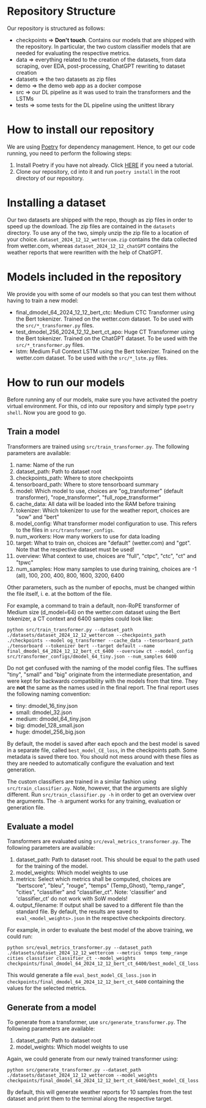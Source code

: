 # Repository Structure
Our repository is structured as follows:

- checkpoints => **Don't touch**. Contains our models that are shipped with the repository. In particular, the two custom classifier models that are needed for evaluating the respective metrics.
- data => everything related to the creation of the datasets, from data scraping, over EDA, post-processing, ChatGPT rewriting to dataset creation
- datasets => the two datasets as zip files
- demo => the demo web app as a docker compose
- src => our DL pipeline as it was used to train the transformers and the LSTMs
- tests => some tests for the DL pipeline using the unittest library

# How to install our repository
We are using [Poetry](https://python-poetry.org/) for dependency management. Hence, to get our code running, you need to perform the following steps:
1. Install Poetry if you have not already. Click [HERE](https://python-poetry.org/docs/#installing-with-the-official-installer) if you need a tutorial.
2. Clone our repository, cd into it and run `poetry install` in the root directory of our repository.

# Installing a dataset
Our two datasets are shipped with the repo, though as zip files in order to speed up the download. The zip files are contained in the `datasets` directory. To use any of the two, simply unzip the zip file to a location of your choice. `dataset_2024_12_12_wettercom.zip` contains the data collected from wetter.com, whereas `dataset_2024_12_12_chatGPT` contains the weather reports that were rewritten with the help of ChatGPT.

# Models included in the repository
We provide you with some of our models so that you can test them without having to train a new model:
- final_dmodel_64_2024_12_12_bert_ctc: Medium CTC Transformer using the Bert tokenizer. Trained on the wetter.com dataset. To be used with the `src/*_transformer.py` files.
- test_dmodel_256_2024_12_12_bert_ct_apo: Huge CT Transformer using the Bert tokenizer. Trained on the ChatGPT dataset. To be used with the `src/*_transformer.py` files.
- lstm: Medium Full Context LSTM using the Bert tokenizer. Trained on the wetter.com dataset. To be used with the `src/*_lstm.py` files.

# How to run our models
Before running any of our models, make sure you have activated the poetry virtual environment. For this, cd into our repository and simply type `poetry shell`. Now you are good to go.

## Train a model
Transformers are trained using `src/train_transformer.py`. The following parameters are available:
1. name: Name of the run
2. dataset_path: Path to dataset root
3. checkpoints_path: Where to store checkpoints
4. tensorboard_path: Where to store tensorboard summary
5. model: Which model to use, choices are "og_transformer" (default transformer), "rope_transformer", "full_rope_transformer"
6. cache_data: All data will be loaded into the RAM before training
7. tokenizer: Which tokenizer to use for the weather report, choices are "sow" and "bert"
8. model_config: What transformer model configuration to use. This refers to the files in `src/transformer_configs`.
9. num_workers: How many workers to use for data loading
10. target: What to train on, choices are "default" (wetter.com) and "gpt". Note that the respective dataset must be used!
11. overview: What context to use, choices are "full", "ctpc", "ctc", "ct" and "tpwc"
12. num_samples: How many samples to use during training, choices are -1 (all), 100, 200, 400, 800, 1600, 3200, 6400

Other parameters, such as the number of epochs, must be changed within the file itself, i. e. at the bottom of the file.


For example, a command to train a default, non-RoPE transformer of Medium size (d_model=64) on the wetter.com dataset using the Bert tokenizer, a CT context and 6400 samples could look like:

    python src/train_transformer.py --dataset_path ./datasets/dataset_2024_12_12_wettercom --checkpoints_path ./checkpoints --model og_transformer --cache_data --tensorboard_path ./tensorboard --tokenizer bert --target default --name final_dmodel_64_2024_12_12_bert_ct_6400 --overview ct --model_config src/transformer_configs/dmodel_64_tiny.json --num_samples 6400

Do not get confused with the naming of the model config files. The suffixes "tiny", "small" and "big" originate from the intermediate presentation, and were kept for backwards compatibility with the models from that time. They are **not** the same as the names used in the final report. The final report uses the following naming convention:
- tiny: dmodel_16_tiny.json
- small: dmodel_32.json
- medium: dmodel_64_tiny.json
- big: dmodel_128_small.json
- huge: dmodel_256_big.json

By default, the model is saved after each epoch and the best model is saved in a separate file, called `best_model_CE_loss`, in the checkpoints path. Some metadata is saved there too. You should not mess around with these files as they are needed to automatically configure the evaluation and text generation.


The custom classifiers are trained in a similar fashion using `src/train_classifier.py`. Note, however, that the arguments are slighly different. Run
`src/train_classifier.py -h` in order to get an overview over the arguments. The `-h` argument works for any training, evaluation or generation file.


## Evaluate a model
Transformers are evaluated using `src/eval_metrics_transformer.py`. The following parameters are available:
1. dataset_path: Path to dataset root. This should be equal to the path used for the training of the model.
2. model_weights: Which model weights to use
3. metrics: Select which metrics shall be computed, choices are "bertscore", "bleu", "rouge", "temps" (Temp_Ghost), "temp_range", "cities", "classifier" and "classifier_ct". Note: 'classifier' and 'classifier_ct' do not work with SoW models!
4. output_filename: If output shall be saved to a different file than the standard file. By default, the results are saved to `eval_<model_weights>.json` in the respective checkpoints directory.


For example, in order to evaluate the best model of the above training, we could run:

    python src/eval_metrics_transformer.py --dataset_path ./datasets/dataset_2024_12_12_wettercom --metrics temps temp_range cities classifier classifier_ct --model_weights checkpoints/final_dmodel_64_2024_12_12_bert_ct_6400/best_model_CE_loss.pth

This would generate a file `eval_best_model_CE_loss.json` in `checkpoints/final_dmodel_64_2024_12_12_bert_ct_6400` containing the values for the selected metrics.

## Generate from a model
To generate from a transformer, use `src/generate_transformer.py`. The following parameters are available:
1. dataset_path: Path to dataset root
2. model_weights: Which model weights to use

Again, we could generate from our newly trained transformer using:

    python src/generate_transformer.py --dataset_path ./datasets/dataset_2024_12_12_wettercom --model_weights checkpoints/final_dmodel_64_2024_12_12_bert_ct_6400/best_model_CE_loss.pth

By default, this will generate weather reports for 10 samples from the test dataset and print them to the terminal along the respective target.

